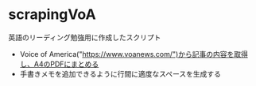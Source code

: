 # scrapingVoA
英語のリーディング勉強用に作成したスクリプト
- Voice of America("https://www.voanews.com/")から記事の内容を取得し、A4のPDFにまとめる
- 手書きメモを追加できるように行間に適度なスペースを生成する
